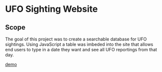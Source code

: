 # UFO Sighting Website


## Scope
The goal of this project was to create a searchable database for UFO sightings. Using JavaScript a table was imbeded into the site that allows end users to type in a date they want and see all UFO reportings from that day. 

[demo](images/ufo-dashboard-demo)


